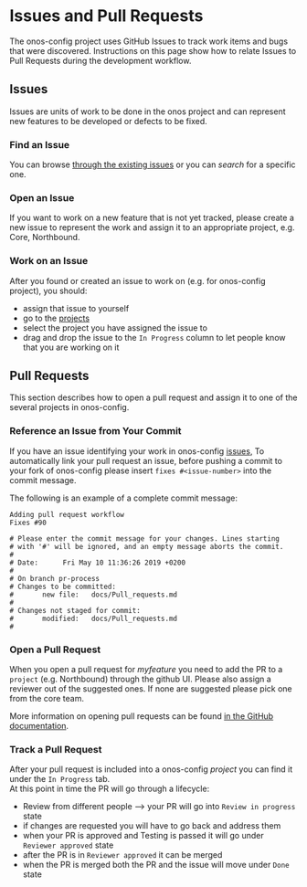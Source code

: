 <!--
SPDX-FileCopyrightText: 2022 2020-present Open Networking Foundation <info@opennetworking.org>

SPDX-License-Identifier: Apache-2.0
-->

# Issues and Pull Requests

The onos-config project uses GitHub Issues to track work items and bugs that were discovered. 
Instructions on this page show how to relate Issues to Pull Requests during the 
development workflow.

## Issues 
Issues are units of work to be done in the onos project and can represent new features to be developed
or defects to be fixed.

### Find an Issue
You can browse [through the existing issues](https://github.com/onosproject/onos-config/issues) 
or you can _search_ for a specific one.

### Open an Issue
If you want to work on a new feature that is not yet tracked, please create a new issue to represent
the work and assign it to an appropriate project, e.g. Core, Northbound.

### Work on an Issue
After you found or created an issue to work on (e.g. for onos-config project), you should:

* assign that issue to yourself
* go to the [projects](https://github.com/onosproject/onos-config/projects)
* select the project you have assigned the issue to
* drag and drop the issue to the `In Progress` column to let people know that you are working on it 

## Pull Requests
This section describes how to open a pull request and assign it to one of the several projects in
onos-config.

### Reference an Issue from Your Commit
If you have an issue identifying your work in onos-config [issues](https://github.com/onosproject/onos-config/issues), 
To automatically link your pull request an issue, before pushing a commit to your fork of 
onos-config please insert `fixes #<issue-number>` into the commit message.

The following is an example of a complete commit message:
```vi
Adding pull request workflow
Fixes #90

# Please enter the commit message for your changes. Lines starting
# with '#' will be ignored, and an empty message aborts the commit.
#
# Date:      Fri May 10 11:36:26 2019 +0200
#
# On branch pr-process
# Changes to be committed:
#       new file:   docs/Pull_requests.md
#
# Changes not staged for commit:
#       modified:   docs/Pull_requests.md
#
```
### Open a Pull Request
When you open a pull request for _myfeature_ you need to add the PR to a `project` (e.g. Northbound) through the github UI. 
Please also assign a reviewer out of the suggested ones. If none are suggested please pick one from the core team.     

More information on opening pull requests can be found [in the GitHub documentation](https://help.github.com/en/articles/creating-a-pull-request).
### Track a Pull Request
After your pull request is included into a onos-config _project_ you can find it under the `In Progress` tab.  
At this point in time the PR will go through a lifecycle:

* Review from different people --> your PR will go into `Review in progress` state
* if changes are requested you will have to go back and address them
* when your PR is approved and Testing is passed it will go under `Reviewer approved` state
* after the PR is in `Reviewer approved` it can be merged
* when the PR is merged both the PR and the issue will move under `Done` state
